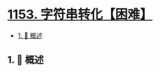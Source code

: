 # [1153. 字符串转化【困难】](https://github.com/tnotesjs/TNotes.leetcode/tree/main/notes/1153.%20%E5%AD%97%E7%AC%A6%E4%B8%B2%E8%BD%AC%E5%8C%96%E3%80%90%E5%9B%B0%E9%9A%BE%E3%80%91)

<!-- region:toc -->

- [1. 📝 概述](#1--概述)

<!-- endregion:toc -->

## 1. 📝 概述
